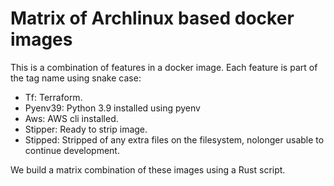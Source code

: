 Matrix of Archlinux based docker images
========================

This is a combination of features in a docker image. Each feature is part of the tag name using snake case:

- Tf: Terraform.
- Pyenv39: Python 3.9 installed using pyenv
- Aws: AWS cli installed.
- Stipper: Ready to strip image.
- Stipped: Stripped of any extra files on the filesystem, nolonger usable to continue development.

We build a matrix combination of these images using a Rust script.
